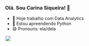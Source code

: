 ### Olá. Sou Carina Siqueira! 👋

- 🔭 Hoje trabalho com Data Analytics
- 🌱 Estou apreendendo Python 
- 😄 Pronouns: ela/dela

<div>
    <a href="https:\\github.com/cacasiqueira">
    <img height="18em" src="https://github-readme-stas.vercel.app/api?username=cacasiqueira&show_icons=true&&theme+dracula&include_all_commits=true&count_private=true"/>
</div>
